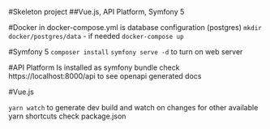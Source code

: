 #Skeleton project
##Vue.js, API Platform, Symfony 5

#Docker
in docker-compose.yml is database configuration (postgres)
`mkdir docker/postgres/data` - if needed
`docker-compose up` 

#Symfony 5
`composer install` 
`symfony serve -d` to turn on web server

#API Platform
Is installed as symfony bundle check https://localhost:8000/api
to see openapi generated docs

#Vue.js

`yarn watch` to generate dev build and watch on changes for other available yarn shortcuts check package.json 

